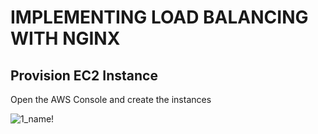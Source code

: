 # IMPLEMENTING LOAD BALANCING WITH NGINX

## Provision EC2 Instance
Open the AWS Console and create the instances

![1_name!](../img/1_instancecreation.png)
